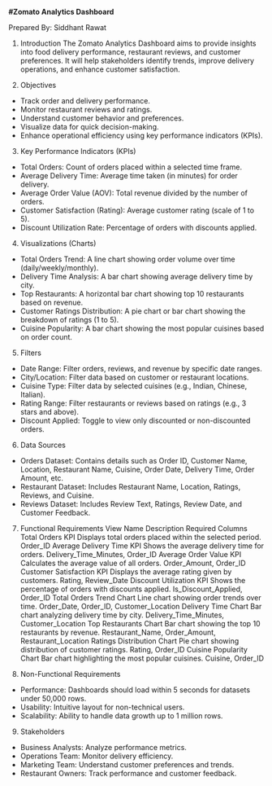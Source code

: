 **#Zomato Analytics Dashboard**

Prepared By:  Siddhant Rawat


1. Introduction
The Zomato Analytics Dashboard aims to provide insights into food delivery performance, restaurant reviews, and customer preferences.
It will help stakeholders identify trends, improve delivery operations, and enhance customer satisfaction.

3. Objectives
- Track order and delivery performance.
- Monitor restaurant reviews and ratings.
- Understand customer behavior and preferences.
- Visualize data for quick decision-making.
- Enhance operational efficiency using key performance indicators (KPIs).

3. Key Performance Indicators (KPIs)
- Total Orders: Count of orders placed within a selected time frame.
- Average Delivery Time: Average time taken (in minutes) for order delivery.
- Average Order Value (AOV): Total revenue divided by the number of orders.
- Customer Satisfaction (Rating): Average customer rating (scale of 1 to 5).
- Discount Utilization Rate: Percentage of orders with discounts applied.

4. Visualizations (Charts)
- Total Orders Trend: A line chart showing order volume over time (daily/weekly/monthly).
- Delivery Time Analysis: A bar chart showing average delivery time by city.
- Top Restaurants: A horizontal bar chart showing top 10 restaurants based on revenue.
- Customer Ratings Distribution: A pie chart or bar chart showing the breakdown of ratings (1 to 5).
- Cuisine Popularity: A bar chart showing the most popular cuisines based on order count.

5. Filters
- Date Range: Filter orders, reviews, and revenue by specific date ranges.
- City/Location: Filter data based on customer or restaurant locations.
- Cuisine Type: Filter data by selected cuisines (e.g., Indian, Chinese, Italian).
- Rating Range: Filter restaurants or reviews based on ratings (e.g., 3 stars and above).
- Discount Applied: Toggle to view only discounted or non-discounted orders.

6. Data Sources
- Orders Dataset: Contains details such as Order ID, Customer Name, Location, Restaurant Name, Cuisine, Order Date, Delivery Time, Order Amount, etc.
- Restaurant Dataset: Includes Restaurant Name, Location, Ratings, Reviews, and Cuisine.
- Reviews Dataset: Includes Review Text, Ratings, Review Date, and Customer Feedback.

7. Functional Requirements
View Name	Description	Required Columns
Total Orders KPI	Displays total orders placed within the selected period.	Order_ID
Average Delivery Time KPI	Shows the average delivery time for orders.	Delivery_Time_Minutes, Order_ID
Average Order Value KPI	Calculates the average value of all orders.	Order_Amount, Order_ID
Customer Satisfaction KPI	Displays the average rating given by customers.	Rating, Review_Date
Discount Utilization KPI	Shows the percentage of orders with discounts applied.	Is_Discount_Applied, Order_ID
Total Orders Trend Chart	Line chart showing order trends over time.	Order_Date, Order_ID, Customer_Location
Delivery Time Chart	Bar chart analyzing delivery time by city.	Delivery_Time_Minutes, Customer_Location
Top Restaurants Chart	Bar chart showing the top 10 restaurants by revenue.	Restaurant_Name, Order_Amount, Restaurant_Location
Ratings Distribution Chart	Pie chart showing distribution of customer ratings.	Rating, Order_ID
Cuisine Popularity Chart	Bar chart highlighting the most popular cuisines.	Cuisine, Order_ID

8. Non-Functional Requirements
- Performance: Dashboards should load within 5 seconds for datasets under 50,000 rows.
- Usability: Intuitive layout for non-technical users.
- Scalability: Ability to handle data growth up to 1 million rows.

9. Stakeholders
- Business Analysts: Analyze performance metrics.
- Operations Team: Monitor delivery efficiency.
- Marketing Team: Understand customer preferences and trends.
- Restaurant Owners: Track performance and customer feedback.


